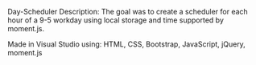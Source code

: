 Day-Scheduler Description:
The goal was to create a scheduler for each hour of a 9-5 workday using local storage and time supported by moment.js.

Made in Visual Studio using: HTML, CSS, Bootstrap, JavaScript, jQuery, moment.js